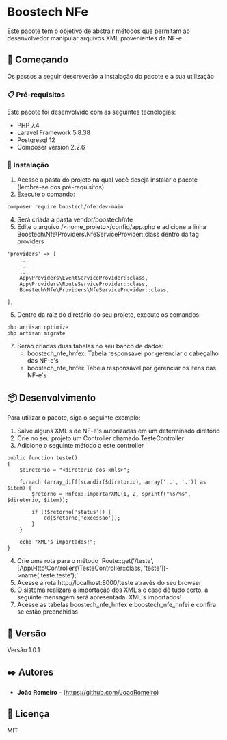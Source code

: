 # Boostech NFe

Este pacote tem o objetivo de abstrair métodos que permitam ao desenvolvedor manipular arquivos XML provenientes da NF-e

## 🚀 Começando

Os passos a seguir descreverão a instalação do pacote e a sua utilização

### 📋 Pré-requisitos

Este pacote foi desenvolvido com as seguintes tecnologias:
- PHP 7.4
- Laravel Framework 5.8.38
- Postgresql 12
- Composer version 2.2.6

### 🔧 Instalação

1) Acesse a pasta do projeto na qual você deseja instalar o pacote (lembre-se dos pré-requisitos)
2) Execute o comando:
```
composer require boostech/nfe:dev-main
```
4) Será criada a pasta vendor/boostech/nfe
5) Edite o arquivo /<nome_projeto>/config/app.php e adicione a linha Boostech\Nfe\Providers\NfeServiceProvider::class dentro da tag providers
```
'providers' => [
    ...
    ...
    ...
    App\Providers\EventServiceProvider::class,
    App\Providers\RouteServiceProvider::class,
    Boostech\Nfe\Providers\NfeServiceProvider::class,

],
```
5) Dentro da raiz do diretório do seu projeto, execute os comandos:
```
php artisan optimize
php artisan migrate

```
7) Serão criadas duas tabelas no seu banco de dados:
    - boostech_nfe_hnfex: Tabela responsável por gerenciar o cabeçalho das NF-e's
    - boostech_nfe_hnfei: Tabela responsável por gerenciar os itens das NF-e's

## 📦 Desenvolvimento

Para utilizar o pacote, siga o seguinte exemplo:

1) Salve alguns XML's de NF-e's autorizadas em um determinado diretório
2) Crie no seu projeto um Controller chamado TesteController
3) Adicione o seguinte método a este controller
```
public function teste()
{
    $diretorio = "<diretorio_dos_xmls>";

    foreach (array_diff(scandir($diretorio), array('..', '.')) as $item) {
        $retorno = Hnfex::importarXML(1, 2, sprintf("%s/%s", $diretorio, $item));

        if (!$retorno['status']) {
            dd($retorno['excessao']);
        }
    }

    echo "XML's importados!";
}
```
4) Crie uma rota para o método
    'Route::get('/teste', [App\Http\Controllers\TesteController::class, 'teste'])->name('teste.teste');'
5) Acesse a rota http://localhost:8000/teste através do seu browser
6) O sistema realizará a importação dos XML's e caso dê tudo certo, a seguinte mensagem será apresentada: XML's importados!
7) Acesse as tabelas boostech_nfe_hnfex e boostech_nfe_hnfei e confira se estão preenchidas

## 📌 Versão

Versão 1.0.1

## ✒️ Autores

* **João Romeiro** - (https://github.com/JoaoRomeiro)

## 📄 Licença

MIT
